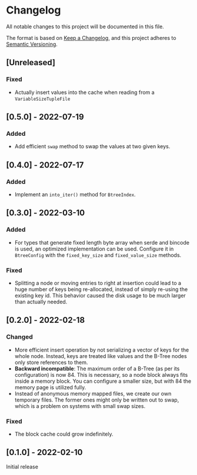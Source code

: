 # Changelog
All notable changes to this project will be documented in this file.

The format is based on [Keep a Changelog](https://keepachangelog.com/en/1.0.0/),
and this project adheres to [Semantic Versioning](https://semver.org/spec/v2.0.0.html).

## [Unreleased]

### Fixed

- Actually insert values into the cache when reading from a
  `VariableSizeTupleFile`

## [0.5.0] - 2022-07-19

### Added

- Add efficient `swap` method to swap the values at two given keys.

## [0.4.0] - 2022-07-17

### Added

- Implement an `into_iter()` method for `BtreeIndex`.

## [0.3.0] - 2022-03-10

### Added

- For types that generate fixed length byte array when serde and bincode is used, 
  an optimized implementation can be used. Configure it in `BtreeConfig` 
  with the `fixed_key_size` and `fixed_value_size` methods.

### Fixed

- Splitting a node or moving entries to right at insertion 
  could lead to a huge number of keys being re-allocated, 
  instead of simply re-using the existing key id.
  This behavior caused the disk usage to be much larger than actually needed.

## [0.2.0] - 2022-02-18

### Changed

- More efficient insert operation by not serializing a vector of keys for the whole node.
  Instead, keys are treated like values and the B-Tree nodes only store references to them.
- **Backward incompatible**: The maximum order of a B-Tree (as per its configuration) is now
  84. This is necessary, so a node block always fits inside a memory block. You can configure
  a smaller size, but with 84 the memory page is utilized fully.
- Instead of anonymous memory mapped files, we create our own temporary files. 
  The former ones might only be written out to swap, which is a problem on
  systems with small swap sizes.

### Fixed

- The block cache could grow indefinitely.

## [0.1.0] - 2022-02-10

Initial release
